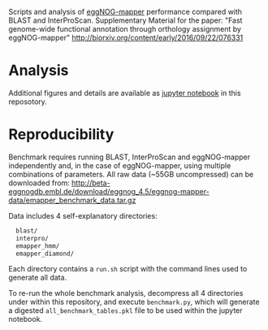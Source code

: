 Scripts and analysis of [eggNOG-mapper](https://github.com/jhcepas/eggnog-mapper) performance compared with BLAST and InterProScan.
Supplementary Material for the paper: "Fast genome-wide functional annotation through orthology assignment by eggNOG-mapper" http://biorxiv.org/content/early/2016/09/22/076331

# Analysis

Additional figures and details are available as [jupyter notebook](./benchmark_analysis.ipynb) in this reposotory. 


# Reproducibility

Benchmark requires running BLAST, InterProScan and eggNOG-mapper independently
and, in the case of eggNOG-mapper, using multiple combinations of parameters.
All raw data (~55GB uncompressed) can be downloaded from:
http://beta-eggnogdb.embl.de/download/eggnog_4.5/eggnog-mapper-data/emapper_benchmark_data.tar.gz

Data includes 4 self-explanatory directories: 

```bash
  blast/
  interpro/
  emapper_hmm/
  emapper_diamond/
```

Each directory contains a `run.sh` script with the command lines used to generate all data. 

To re-run the whole benchmark analysis, decompress all 4 directories under
within this repository, and execute `benchmark.py`, which will generate a
digested `all_benchmark_tables.pkl` file to be used within the jupyter notebook.





